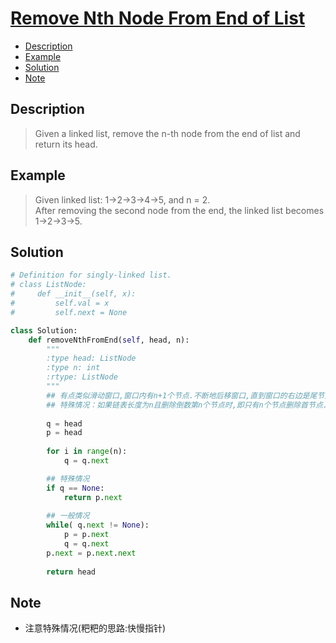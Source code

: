 # [Remove Nth Node From End of List](https://leetcode.com/problems/remove-nth-node-from-end-of-list/description/)

<!-- GFM-TOC -->
* <a href="#Description">Description</a>
* <a href="#Example">Example</a>
* <a href="#Solution">Solution</a>
* <a href="#Note">Note</a>
<!-- GFM-TOC -->


## <a name="Description">Description</a>
>Given a linked list, remove the n-th node from the end of list and return its head.</br>

## <a name="Example">Example</a>
>Given linked list: 1->2->3->4->5, and n = 2.</br>
After removing the second node from the end, the linked list becomes 1->2->3->5.</br>


## <a name="Solution">Solution</a>
```python
# Definition for singly-linked list.
# class ListNode:
#     def __init__(self, x):
#         self.val = x
#         self.next = None

class Solution:
    def removeNthFromEnd(self, head, n):
        """
        :type head: ListNode
        :type n: int
        :rtype: ListNode
        """       
        ## 有点类似滑动窗口,窗口内有n+1个节点.不断地后移窗口,直到窗口的右边是尾节点,此时窗口的左边是待删除节点的前一个节点
        ## 特殊情况：如果链表长度为n且删除倒数第n个节点时,即只有n个节点删除首节点.此时窗口的右边应该是指向一个空节点,直接将表头指向后一个节点即可
        
        q = head 
        p = head 
        
        for i in range(n):
            q = q.next

        ## 特殊情况
        if q == None:
            return p.next
                    
        ## 一般情况
        while( q.next != None):
            p = p.next
            q = q.next        
        p.next = p.next.next
        
        return head  
 ```
 
## <a name="Note">Note</a>
* 注意特殊情况(粑粑的思路:快慢指针)





